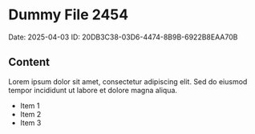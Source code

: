 # Dummy File 2454

Date: 2025-04-03
ID: 20DB3C38-03D6-4474-8B9B-6922B8EAA70B

## Content

Lorem ipsum dolor sit amet, consectetur adipiscing elit.
Sed do eiusmod tempor incididunt ut labore et dolore magna aliqua.

* Item 1
* Item 2
* Item 3
